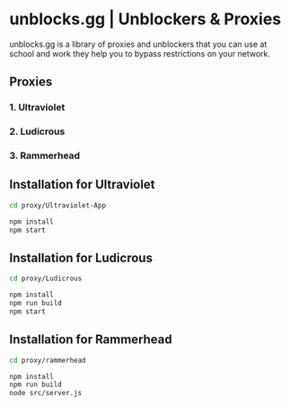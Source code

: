 # unblocks.gg | Unblockers & Proxies

unblocks.gg is a library of proxies and unblockers that you can use at school and work they help you to bypass restrictions on your network.

## Proxies
### 1. Ultraviolet
### 2. Ludicrous
### 3. Rammerhead


## Installation for Ultraviolet

```sh
cd proxy/Ultraviolet-App

npm install
npm start
```

## Installation for Ludicrous

```sh
cd proxy/Ludicrous

npm install
npm run build
npm start
```

## Installation for Rammerhead

```sh
cd proxy/rammerhead

npm install
npm run build
node src/server.js
```